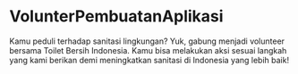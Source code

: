 # VolunterPembuatanAplikasi
Kamu peduli terhadap sanitasi lingkungan? Yuk, gabung menjadi volunteer bersama Toilet Bersih Indonesia. Kamu bisa melakukan aksi sesuai langkah yang kami berikan demi  meningkatkan sanitasi di Indonesia yang lebih baik!

